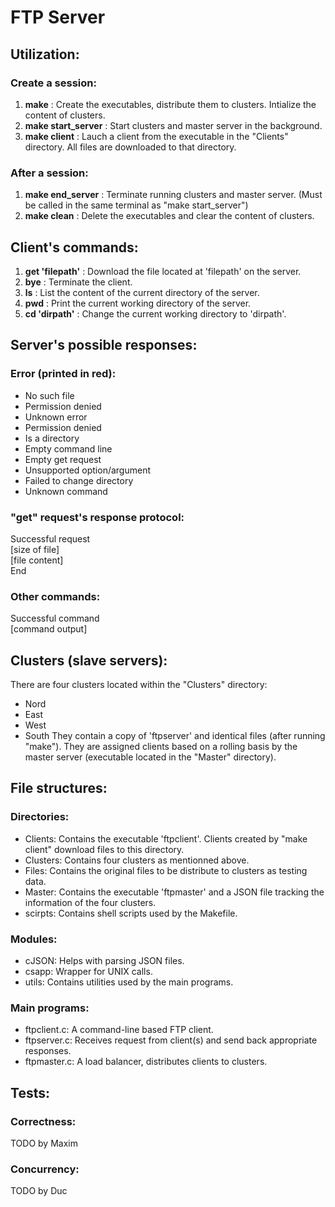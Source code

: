FTP Server
==========

Utilization:
------------
### Create a session:
1. **make** : Create the executables, distribute them to clusters. Intialize the content of clusters.
2. **make start_server** : Start clusters and master server in the background.
3. **make client** : Lauch a client from the executable in the "Clients" directory. All files are downloaded to that directory.
### After a session:
1. **make end_server** : Terminate running clusters and master server. (Must be called in the same terminal as "make start_server")
2. **make clean** : Delete the executables and clear the content of clusters.

Client's commands:
------------------
1. **get 'filepath'** : Download the file located at 'filepath' on the server.
2. **bye** : Terminate the client.
3. **ls** : List the content of the current directory of the server.
4. **pwd** : Print the current working directory of the server.
5. **cd 'dirpath'** : Change the current working directory to 'dirpath'.

Server's possible responses:
----------------------------
### Error (printed in red):
+ No such file
+ Permission denied
+ Unknown error
+ Permission denied
+ Is a directory
+ Empty command line
+ Empty get request
+ Unsupported option/argument
+ Failed to change directory
+ Unknown command
### "get" request's response protocol:
Successful request \
[size of file] \
[file content] \
End
### Other commands:
Successful command \
[command output]

Clusters (slave servers):
-------------------------
There are four clusters located within the "Clusters" directory:
+ Nord
+ East
+ West
+ South
They contain a copy of 'ftpserver' and identical files (after running "make"). They are assigned clients based on a rolling basis by the master server (executable located in the "Master" directory).

File structures:
----------------
### Directories:
+ Clients: Contains the executable 'ftpclient'. Clients created by "make client" download files to this directory.
+ Clusters: Contains four clusters as mentionned above.
+ Files: Contains the original files to be distribute to clusters as testing data.
+ Master: Contains the executable 'ftpmaster' and a JSON file tracking the information of the four clusters.
+ scirpts: Contains shell scripts used by the Makefile.
### Modules:
+ cJSON: Helps with parsing JSON files.
+ csapp: Wrapper for UNIX calls.
+ utils: Contains utilities used by the main programs.
### Main programs:
+ ftpclient.c: A command-line based FTP client.
+ ftpserver.c: Receives request from client(s) and send back appropriate responses.
+ ftpmaster.c: A load balancer, distributes clients to clusters.


Tests:
------
### Correctness:
TODO by Maxim
### Concurrency:
TODO by Duc

